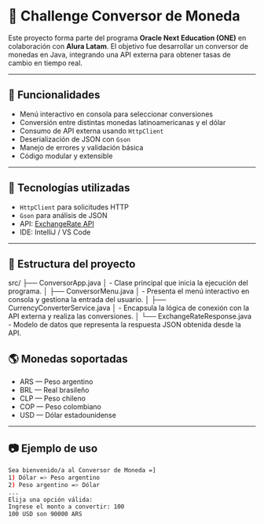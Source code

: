 # 💱 Challenge Conversor de Moneda

Este proyecto forma parte del programa **Oracle Next Education (ONE)** en colaboración con **Alura Latam**. El objetivo fue desarrollar un conversor de monedas en Java, integrando una API externa para obtener tasas de cambio en tiempo real.

---

## 🚀 Funcionalidades

- Menú interactivo en consola para seleccionar conversiones
- Conversión entre distintas monedas latinoamericanas y el dólar
- Consumo de API externa usando `HttpClient`
- Deserialización de JSON con `Gson`
- Manejo de errores y validación básica
- Código modular y extensible

---

## 🧠 Tecnologías utilizadas

- `HttpClient` para solicitudes HTTP
- `Gson` para análisis de JSON
- API: [ExchangeRate API](https://www.exchangerate-api.com/)
- IDE: IntelliJ / VS Code

---

## 🧩 Estructura del proyecto

src/
├── ConversorApp.java
│   - Clase principal que inicia la ejecución del programa.
│
├── ConversorMenu.java
│   - Presenta el menú interactivo en consola y gestiona la entrada del usuario.
│
├── CurrencyConverterService.java
│   - Encapsula la lógica de conexión con la API externa y realiza las conversiones.
│
└── ExchangeRateResponse.java
    - Modelo de datos que representa la respuesta JSON obtenida desde la API.

## 🌎 Monedas soportadas

- ARS — Peso argentino  
- BRL — Real brasileño  
- CLP — Peso chileno  
- COP — Peso colombiano  
- USD — Dólar estadounidense  

---

## 📷 Ejemplo de uso

```bash
Sea bienvenido/a al Conversor de Moneda =]
1) Dólar => Peso argentino
2) Peso argentino => Dólar
...
Elija una opción válida:
Ingrese el monto a convertir: 100
100 USD son 90000 ARS